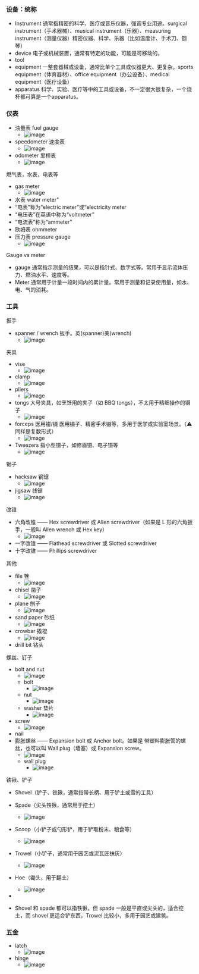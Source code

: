 ### 设备：统称
- Instrument 通常指精密的科学、医疗或音乐仪器，强调专业用途。surgical instrument（手术器械）、musical instrument（乐器）、measuring instrument（测量仪器）精密仪器、科学、乐器（比如温度计、手术刀、钢琴）
- device 电子或机械装置，通常有特定的功能，可能是可移动的。
- tool
- equipment 一整套器械或设备，通常比单个工具或仪器更大、更复杂。sports equipment（体育器材）、office equipment（办公设备）、medical equipment（医疗设备）
- apparatus 科学、实验、医疗等中的工具或设备，不一定很大很复杂，一个烧杯都可算是一个apparatus。

### 仪表
- 油量表 fuel gauge
  - ![image](https://github.com/user-attachments/assets/6de6e4f8-3f47-4651-974b-cf57ff32a0a2)
- speedometer 速度表
  - ![image](https://github.com/user-attachments/assets/807aa41c-dca6-4ef3-a518-27deae25aec2)
- odometer 里程表
  - ![image](https://github.com/user-attachments/assets/63d2cf7d-3b62-4b47-8f70-15bd53511602)

燃气表，水表，电表等
- gas meter
  - ![image](https://github.com/user-attachments/assets/ff77159b-679f-43ce-b4e4-49f661246630)
- 水表 water meter”
- “电表”称为“electric meter”或“electricity meter
- “电压表”在英语中称为“voltmeter”
- “电流表”称为“ammeter”
- 欧姆表 ohmmeter
- 压力表 pressure gauge
  - ![image](https://github.com/user-attachments/assets/f20ed5a8-80a8-4c18-88bf-69098c57e25c)

Gauge vs meter
- gauge 通常指示测量的结果，可以是指针式、数字式等。常用于显示流体压力、燃油水平、速度等。
- Meter 通常用于计量一段时间内的累计量。常用于测量和记录使用量，如水、电、气的消耗。

### 工具
扳手
- spanner / wrench 扳手。英(spanner)美(wrench)
  - ![image](https://github.com/user-attachments/assets/8da2353e-d75a-4bf3-b118-eb159041609a)

夹具
- vise
  - ![image](https://github.com/user-attachments/assets/dc46c35a-f927-4945-96b2-0f3d89b7dce3)
- clamp
  - ![image](https://github.com/user-attachments/assets/3af95ed4-d77f-46e3-9ce6-cdd26d670548)
- pliers
  - ![image](https://github.com/user-attachments/assets/5d280e0a-c9b5-4aee-976b-4d9528c515c8)
- tongs 大号夹具，如烹饪用的夹子（如 BBQ tongs），不太用于精细操作的镊子
  - ![image](https://github.com/user-attachments/assets/889d46c9-7d5e-475b-a551-4180acb67e0d)
- forceps 医用钳/镊 医用镊子、精密手术镊等，多用于医学或实验室场景。（⚠️ 同样是复数形式）
  - ![image](https://github.com/user-attachments/assets/73647f94-f7b0-4638-8cd6-dcb799f950e0)
- Tweezers 指小型镊子，如修眉镊、电子镊等
  - ![image](https://github.com/user-attachments/assets/3a3f2d54-93f8-4b61-9b66-baea5e3bcdf4)

锯子
- hacksaw 钢锯
  - ![image](https://github.com/user-attachments/assets/daf16e07-cb0d-4e3a-b345-fd46ea32a30a)
- jigsaw 线锯
  - ![image](https://github.com/user-attachments/assets/8bcab6b1-46ce-4fdd-bd5c-cdefa73307af)

改锥
- 六角改锥 —— Hex screwdriver 或 Allen screwdriver（如果是 L 形的六角扳手，一般叫 Allen wrench 或 Hex key）
  - ![image](https://github.com/user-attachments/assets/8186f66b-fd9f-4055-a610-89ad83c8e1b8)
- 一字改锥 —— Flathead screwdriver 或 Slotted screwdriver
- 十字改锥 —— Phillips screwdriver

其他
- file 锉
  - ![image](https://github.com/user-attachments/assets/5dbf9ea7-0bef-4d88-90b3-3e5f5c206b7c)
- chisel 凿子
  - ![image](https://github.com/user-attachments/assets/ffb0a7d0-c177-459c-a184-8972d5af20b6)
- plane 刨子
  - ![image](https://github.com/user-attachments/assets/1aa1578d-5432-4a0d-bd8b-f4fdd2ee9e8c)
- sand paper 砂纸
  - ![image](https://github.com/user-attachments/assets/4bf25c12-d31a-4cac-b393-8512092ab4db)
- crowbar 撬棍
  - ![image](https://github.com/user-attachments/assets/f6c524ac-73d9-41c0-941c-f5f3becc6cb4)
- drill bit 钻头

螺丝、钉子
- bolt and nut
  - ![image](https://github.com/user-attachments/assets/cb01cbf7-c62c-4c55-8ba0-e5bc5a526e0f)
  - bolt
    - ![image](https://github.com/user-attachments/assets/d214977f-315e-4700-8688-49ab2e44768c)
  - nut
    - ![image](https://github.com/user-attachments/assets/f370dbef-32c7-4057-a0ca-00d5d1374b3a)
  - washer 垫片
    - ![image](https://github.com/user-attachments/assets/257ecaa2-0e94-4c6a-bb78-4c358560ddf4)
- screw
  - ![image](https://github.com/user-attachments/assets/cb00e244-0c03-4375-b44c-10b3313d55b8)
- nail
- 膨胀螺丝 —— Expansion bolt 或 Anchor bolt。如果是 带塑料膨胀管的螺丝，也可以叫 Wall plug（墙塞）或 Expansion screw。
  - ![image](https://github.com/user-attachments/assets/ec8ccc1f-3060-4853-94ce-a27cad4e435d)
  - wall plug
    - ![image](https://github.com/user-attachments/assets/ca4a7534-a704-4623-ae7d-82721995d475)

铁锹、铲子
- Shovel（铲子、铁锹，通常指带长柄、用于铲土或雪的工具）
- Spade（尖头铁锹，通常用于挖土）
  - ![image](https://github.com/user-attachments/assets/7f2d0613-8407-41e1-bc9c-030fbbf79ffd)
- Scoop（小铲子或勺形铲，用于铲取粉末、粮食等）
  - ![image](https://github.com/user-attachments/assets/42a3b5e2-0d4d-4f47-9036-c6d898119380)
- Trowel（小铲子，通常用于园艺或泥瓦匠抹灰）
  - ![image](https://github.com/user-attachments/assets/4e23e084-d107-4644-8afe-eab9ffe85244)
- Hoe（锄头，用于翻土）
  - ![image](https://github.com/user-attachments/assets/8433661b-484a-4e6b-9749-ecc43a935392)

-
- Shovel 和 spade 都可以指铁锹，但 spade 一般是平直或尖头的，适合挖土，而 shovel 更适合铲东西。Trowel 比较小，多用于园艺或建筑。

### 五金
- latch
  - ![image](https://github.com/user-attachments/assets/5762f22f-012f-424b-b0e1-66f2f072f715)
- hinge
  - ![image](https://github.com/user-attachments/assets/6763fe41-f389-4532-90ac-c31fec2fe5eb)
